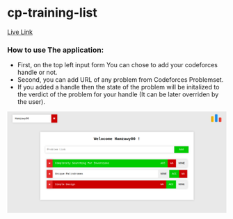 # cp-training-list

[Live Link](https://hamza-cp-training-list.netlify.app/)

### How to use The application:

- First, on the top left input form You can chose to add your codeforces handle or not.
- Second, you can add URL of any problem from Codeforces Problemset.
- If you added a handle then the state of the problem will be initalized to the verdict of the problem for your handle (It can be later overriden by the user).

![image](assets/i.png)
